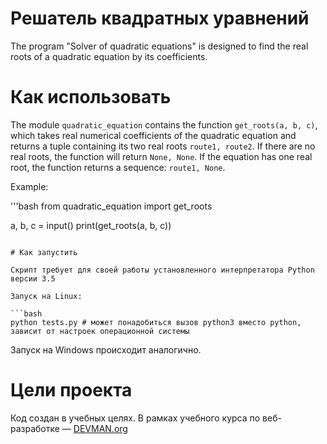 # Решатель квадратных уравнений

The program "Solver of quadratic equations" is designed to find the real roots of a quadratic equation by its coefficients.

# Как использовать

The module ```quadratic_equation``` contains the function ```get_roots(a, b, c)```, which takes real numerical coefficients of the quadratic equation and returns a tuple containing its two real roots ```route1, route2```. If there are no real roots, the function will return ```None, None```. If the equation has one real root, the function returns a sequence: ```route1, None```.

Example:

'''bash
from quadratic_equation import get_roots

a, b, c = input()
print(get_roots(a, b, c)) 
```

# Как запустить

Скрипт требует для своей работы установленного интерпретатора Python версии 3.5

Запуск на Linux:

```bash
python tests.py # может понадобиться вызов python3 вместо python, зависит от настроек операционной системы
```

Запуск на Windows происходит аналогично.

# Цели проекта

Код создан в учебных целях. В рамках учебного курса по веб-разработке ― [DEVMAN.org](https://devman.org)
